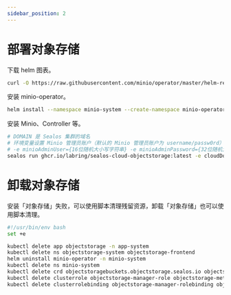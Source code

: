 ```yaml
---
sidebar_position: 2
---
```


# 部署对象存储

下载 helm 图表。

```bash
curl -O https://raw.githubusercontent.com/minio/operator/master/helm-releases/operator-5.0.6.tgz
```

安装 minio-operator。

```bash
helm install --namespace minio-system --create-namespace minio-operator operator-5.0.6.tgz
```

安装 Minio、Controller 等。

```bash
# DOMAIN 是 Sealos 集群的域名
# 环境变量设置 Minio 管理员账户（默认的 Minio 管理员账户为 username/passw0rd）
# -e minioAdminUser={16位随机大小写字符串} -e minioAdminPassword={32位随机大小写字符串}
sealos run ghcr.io/labring/sealos-cloud-objectstorage:latest -e cloudDomain={DOMAIN}
```

# 卸载对象存储

安装「对象存储」失败，可以使用脚本清理残留资源，卸载「对象存储」也可以使用脚本清理。

```bash
#!/usr/bin/env bash
set +e

kubectl delete app objectstorage -n app-system
kubectl delete ns objectstorage-system objectstorage-frontend
helm uninstall minio-operator -n minio-system
kubectl delete ns minio-system
kubectl delete crd objectstoragebuckets.objectstorage.sealos.io objectstorageusers.objectstorage.sealos.io
kubectl delete clusterrole objectstorage-manager-role objectstorage-metrics-reader objectstorage-proxy-role
kubectl delete clusterrolebinding objectstorage-manager-rolebinding objectstorage-proxy-rolebinding
```